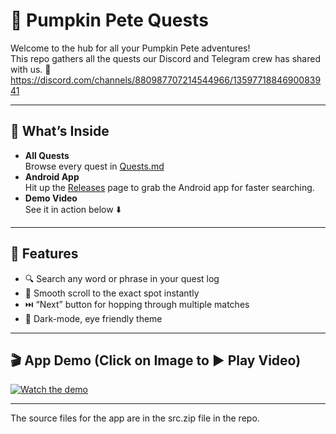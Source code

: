 # 🎃 Pumpkin Pete Quests

Welcome to the hub for all your Pumpkin Pete adventures!  
This repo gathers all the quests our Discord and Telegram crew has shared with us. 👾  
https://discord.com/channels/880987707214544966/1359771884690083941  

---

## 📖 What’s Inside

- **All Quests**  
  Browse every quest in [Quests.md](https://github.com/01101010110/Pumpkin-Pete-Quests/blob/main/Quests.md)  
- **Android App**  
  Hit up the [Releases](https://github.com/01101010110/Pumpkin-Pete-Quests/releases) page to grab the Android app for faster searching.  
- **Demo Video**  
  See it in action below ⬇️

---

## 🚀 Features

- 🔍 Search any word or phrase in your quest log  
- 🎯 Smooth scroll to the exact spot instantly
- ⏭️ “Next” button for hopping through multiple matches  
- 🌙 Dark-mode, eye friendly theme

---

## 🎬 App Demo (Click on Image to ▶️ Play Video)

[![Watch the demo](https://img.youtube.com/vi/Zl9GvA7Bwx0/0.jpg)](https://youtu.be/Zl9GvA7Bwx0)  

---

The source files for the app are in the src.zip file in the repo.

